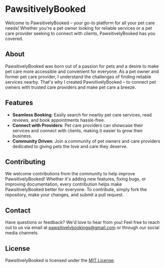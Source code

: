 # PawsitivelyBooked

Welcome to PawsitivelyBooked – your go-to platform for all your pet care needs! Whether you're a pet owner looking for reliable services or a pet care provider seeking to connect with clients, PawsitivelyBooked has you covered.

## About

PawsitivelyBooked was born out of a passion for pets and a desire to make pet care more accessible and convenient for everyone. As a pet owner and former pet care provider, I understand the challenges of finding reliable services nearby. That's why I created PawsitivelyBooked – to connect pet owners with trusted care providers and make pet care a breeze.

## Features

- **Seamless Booking**: Easily search for nearby pet care services, read reviews, and book appointments hassle-free.
- **Connect with Providers**: Pet care providers can showcase their services and connect with clients, making it easier to grow their business.
- **Community Driven**: Join a community of pet owners and care providers dedicated to giving pets the love and care they deserve.



## Contributing

We welcome contributions from the community to help improve PawsitivelyBooked! Whether it's adding new features, fixing bugs, or improving documentation, every contribution helps make PawsitivelyBooked better for everyone. To contribute, simply fork the repository, make your changes, and submit a pull request.

## Contact

Have questions or feedback? We'd love to hear from you! Feel free to reach out to us via email at [pawsitivelybookings@gmail.com](mailto:pawsitivelybookings@gmail.com) or through our social media channels.

## License

PawsitivelyBooked is licensed under the [MIT License](LICENSE).

